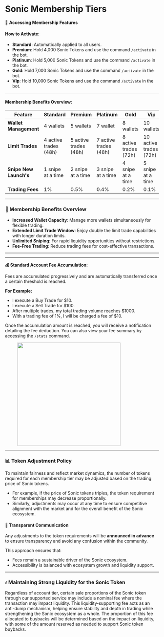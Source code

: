 # Sonic Membership Tiers

🚀 **Accessing Membership Features**

#### **How to Activate:**

* **Standard**: Automatically applied to all users.
* **Premium**: Hold 4,000 Sonic Tokens and use the command `/activate` in the bot.
* **Platinum**: Hold 5,000 Sonic Tokens and use the command `/activate` in the bot.
* **Gold**: Hold 7,000 Sonic Tokens and use the command `/activate` in the bot.
* **Vip**: Hold 10,000 Sonic Tokens and use the command `/activate` in the bot.

***

#### **Membership Benefits Overview:**

<table><thead><tr><th width="130.6484375">Feature</th><th>Standard</th><th>Premium</th><th>Platinum</th><th>Gold</th><th>Vip</th></tr></thead><tbody><tr><td><strong>Wallet Management</strong></td><td> 4 wallets</td><td>5 wallets</td><td>7 wallet</td><td>8 wallets</td><td>10 wallets</td></tr><tr><td><strong>Limit Trades</strong></td><td>4 active trades (48h)</td><td>5 active trades (48h)</td><td>7 active trades (48h)</td><td>8 active trades (72h)</td><td>10 active trades (72h)</td></tr><tr><td><strong>Snipe New Launch's</strong></td><td>1 snipe at a time</td><td>2 snipe at a time</td><td>3 snipe at a time</td><td>4 snipe at a time</td><td>5 snipe at a time</td></tr><tr><td><strong>Trading Fees</strong></td><td>1%</td><td>0.5%</td><td>0.4%</td><td>0.2%</td><td>0.1%</td></tr></tbody></table>

***

### 💼  Membership Benefits Overview

* **Increased Wallet Capacity**: Manage more wallets simultaneously for flexible trading.
* **Extended Limit Trade Window**: Enjoy double the limit trade capabilities with longer duration limits.
* **Unlimited Sniping**: For rapid liquidity opportunities without restrictions.
* **Fee-Free Trading**: Reduce trading fees for cost-effective transactions.

***

***

**💰 Standard Account Fee Accumulation:**

Fees are accumulated progressively and are automatically transferred once a certain threshold is reached.

**For Example:**

* I execute a Buy Trade for $10.
* I execute a Sell Trade for $100.
* After multiple trades, my total trading volume reaches $1000.
* With a trading fee of 1%, I will be charged a fee of $10.

Once the accumulation amount is reached, you will receive a notification detailing the fee deduction. You can also view your fee summary by accessing the `/stats` command.

<figure><img src="../.gitbook/assets/Screenshot 2024-10-12 at 10.38.59 PM.png" alt="" width="338"><figcaption></figcaption></figure>

***

### 📊 Token Adjustment Policy

To maintain fairness and reflect market dynamics, the number of tokens required for each membership tier may be adjusted based on the trading price of Sonic tokens.

* For example, if the price of Sonic tokens triples, the token requirement for memberships may decrease proportionally.
* Similarly, adjustments may occur at any time to ensure competitive alignment with the market and for the overall benefit of the Sonic ecosystem.

#### **🔔 Transparent Communication**

Any adjustments to the token requirements will be **announced in advance** to ensure transparency and avoid any confusion within the community.

This approach ensures that:

* Fees remain a sustainable driver of the Sonic ecosystem.
* Accessibility is balanced with ecosystem growth and liquidity support.

***

### 💧 **Maintaining Strong Liquidity for the Sonic Token**

Regardless of account tier, certain sale proportions of the Sonic token through our supported service may include a nominal fee where the transaction may impact liquidity. This liquidity-supporting fee acts as an anti-dump mechanism, helping ensure stability and depth in trading while strengthening the Sonic ecosystem as a whole. The proportion of this fee allocated to buybacks will be determined based on the impact on liquidity, with some of the amount reserved as needed to support Sonic token buybacks.
